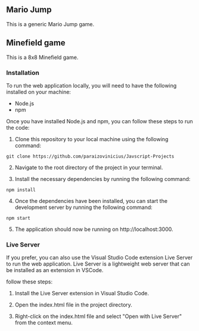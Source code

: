 ## Mario Jump
This is a generic Mario Jump game.

## Minefield game
This is a 8x8 Minefield game.


### Installation
To run the web application locally, you will need to have the following installed on your machine:

- Node.js
- npm

Once you have installed Node.js and npm, you can follow these steps to run the code:

1. Clone this repository to your local machine using the following command:

```git clone https://github.com/paraizovinicius/Javscript-Projects```

2. Navigate to the root directory of the project in your terminal.

3. Install the necessary dependencies by running the following command:

```npm install```

4. Once the dependencies have been installed, you can start the development server by running the following command:

```npm start```

5. The application should now be running on http://localhost:3000.


### Live Server
If you prefer, you can also use the Visual Studio Code extension Live Server to run the web application. Live Server is a lightweight web server that can be installed as an extension in VSCode.

follow these steps:

1. Install the Live Server extension in Visual Studio Code.

2. Open the index.html file in the project directory.

3. Right-click on the index.html file and select "Open with Live Server" from the context menu.
